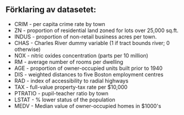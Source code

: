 ## Förklaring av datasetet:

   - CRIM - per capita crime rate by town
   - ZN - proportion of residential land zoned for lots over 25,000 sq.ft.
   - INDUS - proportion of non-retail business acres per town.
   - CHAS - Charles River dummy variable (1 if tract bounds river; 0 otherwise)
   - NOX - nitric oxides concentration (parts per 10 million)
   - RM - average number of rooms per dwelling
   - AGE - proportion of owner-occupied units built prior to 1940
   - DIS - weighted distances to five Boston employment centres
   - RAD - index of accessibility to radial highways
   - TAX - full-value property-tax rate per $10,000
   - PTRATIO - pupil-teacher ratio by town
   - LSTAT - % lower status of the population
   - MEDV - Median value of owner-occupied homes in $1000's